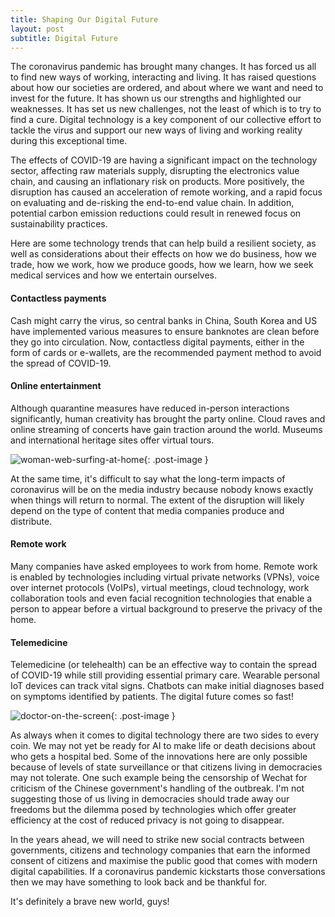 ```yaml
---
title: Shaping Our Digital Future
layout: post
subtitle: Digital Future
---
```

The coronavirus pandemic has brought many changes. It has forced us all to find new ways of working, interacting and living. It has raised questions about how our societies are ordered, and about where we want and need to invest for the future. It has shown us our strengths and highlighted our weaknesses. It has set us new challenges, not the least of which is to try to find a cure. Digital technology is a key component of our collective effort to tackle the virus and support our new ways of living and working reality during this exceptional time.

The effects of COVID-19 are having a significant impact on the technology sector, affecting raw materials supply, disrupting the electronics value chain, and causing an inflationary risk on products. More positively, the disruption has caused an acceleration of remote working, and a rapid focus on evaluating and de-risking the end-to-end value chain. In addition, potential carbon emission reductions could result in renewed focus on sustainability practices.

Here are some technology trends that can help build a resilient society, as well as considerations about their effects on how we do business, how we trade, how we work, how we produce goods, how we learn, how we seek medical services and how we entertain ourselves.

#### Contactless payments
Cash might carry the virus, so central banks in China, South Korea and US have implemented various measures to ensure banknotes are clean before they go into circulation. Now, contactless digital payments, either in the form of cards or e-wallets, are the recommended payment method to avoid the spread of COVID-19.

#### Online entertainment
Although quarantine measures have reduced in-person interactions significantly, human creativity has brought the party online. Cloud raves and online streaming of concerts have gain traction around the world. Museums and international heritage sites offer virtual tours.

![woman-web-surfing-at-home](/images/2020-12-25-shaping-future-1.jpg){: .post-image }

At the same time, it's difficult to say what the long-term impacts of coronavirus will be on the media industry because nobody knows exactly when things will return to normal. The extent of the disruption will likely depend on the type of content that media companies produce and distribute.

#### Remote work
Many companies have asked employees to work from home. Remote work is enabled by technologies including virtual private networks (VPNs), voice over internet protocols (VoIPs), virtual meetings, cloud technology, work collaboration tools and even facial recognition technologies that enable a person to appear before a virtual background to preserve the privacy of the home.

#### Telemedicine
Telemedicine (or telehealth) can be an effective way to contain the spread of COVID-19 while still providing essential primary care. Wearable personal IoT devices can track vital signs. Chatbots can make initial diagnoses based on symptoms identified by patients. The digital future comes so fast!

![doctor-on-the-screen](/images/2020-12-25-shaping-future-2.jpg){: .post-image }

As always when it comes to digital technology there are two sides to every coin. We may not yet be ready for AI to make life or death decisions about who gets a hospital bed. Some of the innovations here are only possible because of levels of state surveillance or that citizens living in democracies may not tolerate. One such example being the censorship of Wechat for criticism of the Chinese government's handling of the outbreak. I'm not suggesting those of us living in democracies should trade away our freedoms but the dilemma posed by technologies which offer greater efficiency at the cost of reduced privacy is not going to disappear.

In the years ahead, we will need to strike new social contracts between governments, citizens and technology companies that earn the informed consent of citizens and maximise the public good that comes with modern digital capabilities. If a coronavirus pandemic kickstarts those conversations then we may have something to look back and be thankful for.

It's definitely a brave new world, guys!
